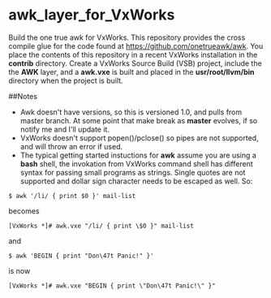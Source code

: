 # awk_layer_for_VxWorks
Build the one true awk for VxWorks.  This repository provides the cross compile glue for the code found at https://github.com/onetrueawk/awk.
You place the contents of this repository in a recent VxWorks installation in the **contrib** directory. Create a VxWorks Source Build (VSB) project, include the the **AWK** layer, and a **awk.vxe** is built and placed in the **usr/root/llvm/bin** directory when the project is built.

##Notes

* Awk doesn't have versions, so this is versioned 1.0, and pulls from master branch. At some point that make break as **master** evolves, if so notify me and I'll update it.
* VxWorks doesn't support popen()/pclose() so pipes are not supported, and will throw an error if used.
* The typical getting started instuctions for **awk** assume you are using a **bash** shell, the invokation from VxWorks command shell has different syntax for passing small programs as strings. Single quotes are not supported and dollar sign character needs to be escaped as well. 
So:
```
$ awk '/li/ { print $0 }' mail-list
```
becomes 
```
[VxWorks *]# awk.vxe "/li/ { print \$0 }" mail-list
```
and 
```
$ awk 'BEGIN { print "Don\47t Panic!" }'
```
is now 
```
[VxWorks *]# awk.vxe "BEGIN { print \"Don\47t Panic!\" }"
```
